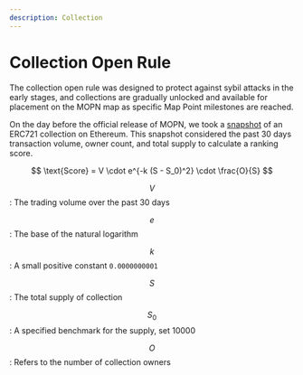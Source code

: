 ```yaml
---
description: Collection
---
```


# Collection Open Rule

The collection open rule was designed to protect against sybil attacks in the early stages, and  collections are gradually unlocked and available for placement on the MOPN map as specific Map Point milestones are reached.

On the day before the official release of MOPN, we took a [snapshot](https://dune.com/) of an ERC721 collection on Ethereum. This snapshot considered the past 30 days transaction volume, owner count, and total supply to calculate a ranking score.

$$
\text{Score} = V \cdot e^{-k (S - S_0)^2} \cdot \frac{O}{S}
$$

$$V$$: The trading volume over the past 30 days

$$e$$: The base of the natural logarithm

$$k$$: A small positive constant `0.0000000001`

$$S$$: The total supply of collection

$$S_0​$$: A specified benchmark for the supply, set 10000

$$O$$: Refers to the number of collection owners
